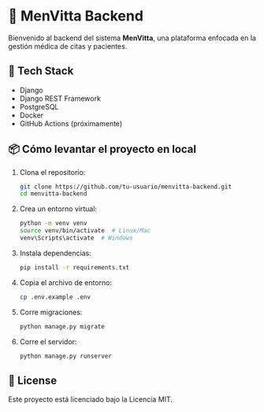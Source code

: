 # 🏥 MenVitta Backend

Bienvenido al backend del sistema **MenVitta**, una plataforma enfocada en la gestión médica de citas y pacientes.

## 🚀 Tech Stack

- Django
- Django REST Framework
- PostgreSQL
- Docker
- GitHub Actions (próximamente)

## 📦 Cómo levantar el proyecto en local

1. Clona el repositorio:
   ```bash
   git clone https://github.com/tu-usuario/menvitta-backend.git
   cd menvitta-backend
   ```

2. Crea un entorno virtual:
   ```bash
   python -m venv venv
   source venv/bin/activate  # Linux/Mac
   venv\Scripts\activate  # Windows
   ```

3. Instala dependencias:
   ```bash
   pip install -r requirements.txt
   ```

4. Copia el archivo de entorno:
   ```bash
   cp .env.example .env
   ```

5. Corre migraciones:
   ```bash
   python manage.py migrate
   ```

6. Corre el servidor:
   ```bash
   python manage.py runserver
   ```

## 📄 License

Este proyecto está licenciado bajo la Licencia MIT.